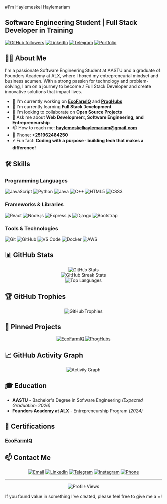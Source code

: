 #I'm Haylemeskel Haylemariam

## Software Engineering Student | Full Stack Developer in Training

[![GitHub followers](https://img.shields.io/github/followers/Hayle-HB?style=social)](https://github.com/Hayle-HB)
[![LinkedIn](https://img.shields.io/badge/LinkedIn-Connect-blue)](https://www.linkedin.com/in/haylemeskel-haylemariam-b9212b298/)
[![Telegram](https://img.shields.io/badge/Telegram-Chat-blue)](https://t.me/Hayle_HB)
[![Portfolio](https://img.shields.io/badge/Portfolio-Visit-brightgreen)](https://proghubs.vercel.app)

## 👨‍💻 About Me

I'm a passionate Software Engineering Student at AASTU and a graduate of Founders Academy at ALX, where I honed my entrepreneurial mindset and business acumen. With a strong passion for technology and problem-solving, I am on a journey to become a Full Stack Developer and create innovative solutions that impact lives.

- 🔭 I'm currently working on **[EcoFarmIQ](https://ecofarmiq.vercel.app)** and **[ProgHubs](https://proghubs.vercel.app)**
- 🌱 I'm currently learning **Full Stack Development**
- 👯 I'm looking to collaborate on **Open Source Projects**
- 💬 Ask me about **Web Development, Software Engineering, and Entrepreneurship**
- 📫 How to reach me: **haylemeskelhaylemariam@gmail.com**
- 📱 Phone: **+251962484250**
- ⚡ Fun fact: **Coding with a purpose - building tech that makes a difference!** 
  
## 🛠️ Skills



### Programming Languages

![JavaScript](https://img.shields.io/badge/JavaScript-F7DF1E?style=for-the-badge&logo=javascript&logoColor=black)
![Python](https://img.shields.io/badge/Python-3776AB?style=for-the-badge&logo=python&logoColor=white)
![Java](https://img.shields.io/badge/Java-ED8B00?style=for-the-badge&logo=java&logoColor=white)
![C++](https://img.shields.io/badge/C++-00599C?style=for-the-badge&logo=c%2B%2B&logoColor=white)
![HTML5](https://img.shields.io/badge/HTML5-E34F26?style=for-the-badge&logo=html5&logoColor=white)
![CSS3](https://img.shields.io/badge/CSS3-1572B6?style=for-the-badge&logo=css3&logoColor=white)

### Frameworks & Libraries

![React](https://img.shields.io/badge/React-20232A?style=for-the-badge&logo=react&logoColor=61DAFB)
![Node.js](https://img.shields.io/badge/Node.js-339933?style=for-the-badge&logo=nodedotjs&logoColor=white)
![Express.js](https://img.shields.io/badge/Express.js-000000?style=for-the-badge&logo=express&logoColor=white)
![Django](https://img.shields.io/badge/Django-092E20?style=for-the-badge&logo=django&logoColor=white)
![Bootstrap](https://img.shields.io/badge/Bootstrap-563D7C?style=for-the-badge&logo=bootstrap&logoColor=white)

### Tools & Technologies

![Git](https://img.shields.io/badge/Git-F05032?style=for-the-badge&logo=git&logoColor=white)
![GitHub](https://img.shields.io/badge/GitHub-100000?style=for-the-badge&logo=github&logoColor=white)
![VS Code](https://img.shields.io/badge/VS_Code-0078D4?style=for-the-badge&logo=visual%20studio%20code&logoColor=white)
![Docker](https://img.shields.io/badge/Docker-2CA5E0?style=for-the-badge&logo=docker&logoColor=white)
![AWS](https://img.shields.io/badge/AWS-232F3E?style=for-the-badge&logo=amazon-aws&logoColor=white)

## 📊 GitHub Stats

<div align="center">
  <img src="https://github-readme-stats.vercel.app/api?username=Hayle-HB&show_icons=true&theme=radical" alt="GitHub Stats" />
</div>

<div align="center">
  <img src="https://github-readme-streak-stats-phi-opal.vercel.app/?user=Hayle-HB&theme=radical" alt="GitHub Streak Stats"/>
</div>

<div align="center">
  <img src="https://github-readme-stats.vercel.app/api/top-langs/?username=Hayle-HB&layout=compact&theme=radical" alt="Top Languages" />
</div>

## 🏆 GitHub Trophies

<div align="center">
  <img src="https://github-profile-trophy.vercel.app/?username=Hayle-HB&theme=darkhub&no-frame=true&margin-w=15&margin-h=15" alt="GitHub Trophies" />
</div>

## 📌 Pinned Projects

<div align="center">
  <a href="https://ecofarmiq.vercel.app">
    <img src="https://github-readme-stats.vercel.app/api/pin/?username=Hayle-HB&repo=ecofarmiq&theme=radical" alt="EcoFarmIQ" />
  </a>
  <a href="https://proghubs.vercel.app">
    <img src="https://github-readme-stats.vercel.app/api/pin/?username=Hayle-HB&repo=proghubs&theme=radical" alt="ProgHubs" />
  </a>
</div>

## 📈 GitHub Activity Graph

<div align="center">
  <img src="https://github-readme-activity-graph.vercel.app/graph?username=Hayle-HB&theme=react-dark" alt="Activity Graph" />
</div>

## 🎓 Education

- **AASTU** - Bachelor's Degree in Software Engineering _(Expected Graduation: 2026)_
- **Founders Academy at ALX** - Entrepreneurship Program _(2024)_

## 📜 Certifications

### <a href='ecofarmiq.vercel.app'> EcoFarmIQ </a>

<!--
- [Certification Name] (certification-link) - Issuing Organization _(Year)_
- [Certification Name](certification-link) - Issuing Organization _(Year)_ -->

## 📫 Contact Me

<div align="center">
  
[![Email](https://img.shields.io/badge/Email-D14836?style=for-the-badge&logo=gmail&logoColor=white)](mailto:haylemeskelhaylemariam@gmail.com)
[![LinkedIn](https://img.shields.io/badge/LinkedIn-0077B5?style=for-the-badge&logo=linkedin&logoColor=white)](https://www.linkedin.com/in/haylemeskel-haylemariam-b9212b298/)
[![Telegram](https://img.shields.io/badge/Telegram-2CA5E0?style=for-the-badge&logo=telegram&logoColor=white)](https://t.me/Hayle_HB)
[![Instagram](https://img.shields.io/badge/Instagram-E4405F?style=for-the-badge&logo=instagram&logoColor=white)](https://t.me/Hayle_HB)
[![Phone](https://img.shields.io/badge/Phone-green?style=for-the-badge&logo=whatsapp&logoColor=white)](tel:+251962484250)

</div>

---

<div align="center">
  <img src="https://komarev.com/ghpvc/?username=Hayle-HB&color=green" alt="Profile Views" />
  <p>If you found value in something I've created, please feel free to give me a ⭐️!</p>
</div>
